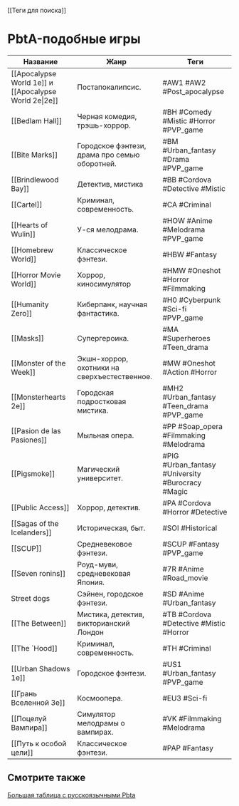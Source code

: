 [[Теги для поиска]]

# PbtA-подобные игры

| Название                                              | Жанр                                          | Теги                                              |
| ----------------------------------------------------- | --------------------------------------------- | ------------------------------------------------- |
| [[Apocalypse World 1e]] и [[Apocalypse World 2e\|2e]] | Постапокалипсис.                              | #AW1 #AW2 #Post_apocalypse                        |
| [[Bedlam Hall]]                                       | Черная комедия, трэшь-хоррор.                 | #BH #Comedy #Mistic #Horror #PVP_game             |
| [[Bite Marks]]                                        | Городское фэнтези, драма про семью оборотней. | #BM #Urban_fantasy #Drama #PVP_game               |
| [[Brindlewood Bay]]                                   | Детектив, мистика                             | #BB #Cordova #Detective #Mistic                   |
| [[Cartel]]                                            | Криминал, современность.                      | #CA #Criminal                                     |
| [[Hearts of Wulin]]                                   | У-ся мелодрама.                               | #HOW #Anime #Melodrama #PVP_game                  |
| [[Homebrew World]]                                    | Классическое фэнтези.                         | #HBW #Fantasy                                     |
| [[Horror Movie World]]                                | Хоррор, киносимулятор                         | #HMW #Oneshot #Horror #Filmmaking                 |
| [[Humanity Zero]]                                     | Киберпанк, научная фантастика.                | #H0 #Cyberpunk #Sci-fi #PVP_game                  |
| [[Masks]]                                             | Супергероика.                                 | #MA #Superheroes #Teen_drama                      |
| [[Monster of the Week]]                               | Экшн-хоррор, охотники на сверхъестественное.  | #MW #Oneshot #Action #Horror                      |
| [[Monsterhearts 2e]]                                  | Городская подростковая мистика.               | #MH2 #Urban_fantasy #Teen_drama #PVP_game         |
| [[Pasion de las Pasiones]]                            | Мыльная опера.                                | #PP #Soap_opera #Filmmaking #Melodrama            |
| [[Pigsmoke]]                                          | Магический университет.                       | #PIG #Urban_fantasy #University #Burocracy #Magic |
| [[Public Access]]                                     | Хоррор, детектив.                             | #PA #Cordova #Horror #Detective                   |
| [[Sagas of the Icelanders]]                           | Историческая, быт.                            | #SOI #Historical                                  |
| [[SCUP]]                                              | Средневековое фэнтези.                        | #SCUP #Fantasy #PVP_game                          |
| [[Seven ronins]]                                      | Роуд-муви, средневековая Япония.              | #7R #Anime #Road_movie                            |
| Street dogs                                           | Сэйнен, городское фэнтези.                    | #SD #Anime #Urban_fantasy                         |
| [[The Between]]                                       | Мистика, детектив, викторианский Лондон       | #TB #Cordova  #Detective #Mistic #Horror          |
| [[The `Hood]]                                         | Криминал, современность.                      | #TH #Criminal                                     |
| [[Urban Shadows 1e]]                                  | Городское фэнтези.                            | #US1 #Urban_fantasy #PVP_game                     |
| [[Грань Вселенной 3e]]                                | Космоопера.                                   | #EU3 #Sci-fi                                      |
| [[Поцелуй Вампира]]                                   | Симулятор мелодрамы о вампирах.               | #VK #Filmmaking #Melodrama                        |
| [[Путь к особой цели]]                                | Классическое фэнтези.                         | #PAP #Fantasy                                     |

## Смотрите также
[Большая таблица с русскоязычными Pbta](https://docs.google.com/spreadsheets/d/1YcUKNyM_m6SVVek65giyBSm5zjThc6mhHUFl6MWAgZU/edit)


